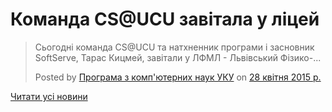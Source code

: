 # Команда CS@UCU завітала у ліцей

<blockquote cite="https://www.facebook.com/csatucu/posts/1439663252994108">

Сьогодні команда CS@UCU та натхненник програми і засновник SoftServe, Тарас Кицмей, завітали у ЛФМЛ - Львівський Фізико-...

Posted by [Програма з комп'ютерних наук УКУ](https://www.facebook.com/csatucu) on [28 квітня 2015 р.](https://www.facebook.com/csatucu/posts/1439663252994108)</blockquote>

[Читати усі новини](/news)


